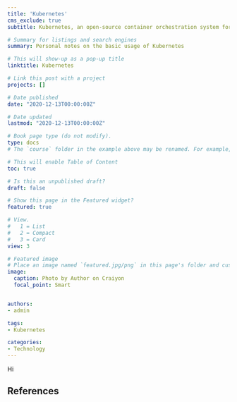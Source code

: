 ```yaml
---
title: 'Kubernetes'
cms_exclude: true
subtitle: Kubernetes, an open-source container orchestration system for automating software deployment, scaling, and management.

# Summary for listings and search engines
summary: Personal notes on the basic usage of Kubernetes

# This will show-up as a pop-up title
linktitle: Kubernetes

# Link this post with a project
projects: []

# Date published
date: "2020-12-13T00:00:00Z"

# Date updated
lastmod: "2020-12-13T00:00:00Z"

# Book page type (do not modify).
type: docs
# The `course` folder in the example above may be renamed. For example, we can rename it to `book` for writing a book, `docs` for software/project documentation, `notes` for creating a notebook, or `tutorials` for creating multi-page “how to” guides.

# This will enable Table of Content
toc: true

# Is this an unpublished draft?
draft: false

# Show this page in the Featured widget?
featured: true

# View.
#   1 = List
#   2 = Compact
#   3 = Card
view: 3

# Featured image
# Place an image named `featured.jpg/png` in this page's folder and customize its options here.
image:
  caption: Photo by Author on Craiyon
  focal_point: Smart


authors:
- admin

tags:
- Kubernetes

categories:
- Technology
---
```


Hi


## References

